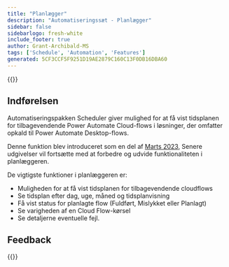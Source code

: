 ```yaml
---
title: "Planlægger"
description: "Automatiseringssæt - Planlægger"
sidebar: false
sidebarlogo: fresh-white
include_footer: true
author: Grant-Archibald-MS
tags: ['Schedule', 'Automation', 'Features']
generated: 5CF3CCF5F9251D19AE2879C160C13F0DB16DBA60
---
```


{{<toc>}}

## Indførelsen

Automatiseringspakken Scheduler giver mulighed for at få vist tidsplanen for tilbagevendende Power Automate Cloud-flows i løsninger, der omfatter opkald til Power Automate Desktop-flows.

Denne funktion blev introduceret som en del af [Marts 2023](/da/releases/february-2023), Senere udgivelser vil fortsætte med at forbedre og udvide funktionaliteten i planlæggeren.

De vigtigste funktioner i planlæggeren er:

- Muligheden for at få vist tidsplanen for tilbagevendende cloudflows
- Se tidsplan efter dag, uge, måned og tidsplanvisning
- Få vist status for planlagte flow (Fuldført, Mislykket eller Planlagt)
- Se varigheden af en Cloud Flow-kørsel
- Se detaljerne eventuelle fejl.

## Feedback

{{<questions name="/content/da/features/scheduler.json" completed="Tak, fordi du gav feedback" showNavigationButtons="false" locale="da">}}
